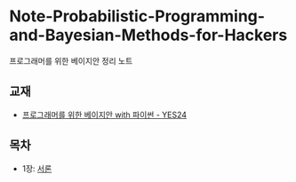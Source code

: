 # Note-Probabilistic-Programming-and-Bayesian-Methods-for-Hackers
프로그래머를 위한 베이지안 정리 노트

## 교재

- [프로그래머를 위한 베이지안 with 파이썬 - YES24](http://www.yes24.com/Product/Goods/57237963)

## 목차

- 1장: [서론](https://nbviewer.jupyter.org/github/LOPES-HUFS/Note-Probabilistic-Programming-and-Bayesian-Methods-for-Hackers/blob/master/Chapter_1_Introduction_to_Bayesian_Methods.ipynb)
